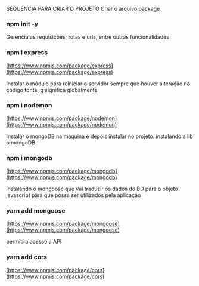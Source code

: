 SEQUENCIA PARA CRIAR O PROJETO
Criar o arquivo package
### npm init -y

Gerencia as requisições, rotas e urls, entre outras funcionalidades
### npm i express
[https://www.npmjs.com/package/express](https://www.npmjs.com/package/express)

Instalar o módulo para reiniciar o servidor sempre que houver alteração no código fonte, g significa globalmente
### npm i nodemon
[https://www.npmjs.com/package/nodemon](https://www.npmjs.com/package/nodemon)

Instalar o mongoDB na maquina e depois instalar no projeto.
instalando a lib o mongoDB
### npm i mongodb
[https://www.npmjs.com/package/mongodb](https://www.npmjs.com/package/mongodb)

instalando o mongoose que vai traduzir os dados do BD para o objeto javascript para que possa ser utilizados pela aplicação
### yarn add mongoose
[https://www.npmjs.com/package/mongoose](https://www.npmjs.com/package/mongoose)

permitira acesso a API
### yarn add cors
[https://www.npmjs.com/package/cors](https://www.npmjs.com/package/cors)
